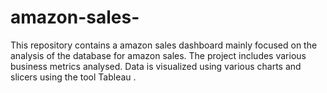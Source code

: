 # amazon-sales-
This repository contains a amazon sales dashboard mainly focused on the  analysis of the database for amazon sales. The project includes various business metrics analysed. Data is visualized using various charts and slicers using the tool Tableau .
